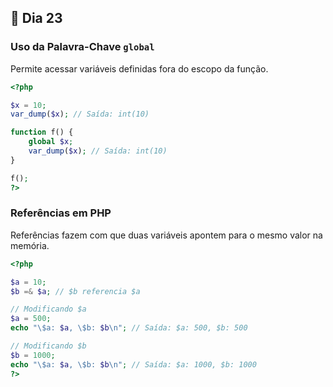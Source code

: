 ## 📌 Dia 23

### **Uso da Palavra-Chave `global`**

Permite acessar variáveis definidas fora do escopo da função.

```php
<?php

$x = 10;
var_dump($x); // Saída: int(10)

function f() {
    global $x;
    var_dump($x); // Saída: int(10)
}

f();
?>
```

### **Referências em PHP**

Referências fazem com que duas variáveis apontem para o mesmo valor na memória.

```php
<?php

$a = 10;
$b =& $a; // $b referencia $a

// Modificando $a
$a = 500;
echo "\$a: $a, \$b: $b\n"; // Saída: $a: 500, $b: 500

// Modificando $b
$b = 1000;
echo "\$a: $a, \$b: $b\n"; // Saída: $a: 1000, $b: 1000
?>
```
